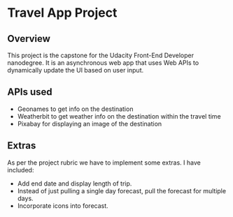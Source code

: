 # Travel App Project

## Overview
This project is the capstone for the Udacity Front-End Developer nanodegree. It is an asynchronous web app that uses Web APIs to dynamically update the UI based on user input. 

## APIs used
* Geonames to get info on the destination
* Weatherbit to get weather info on the destination within the travel time
* Pixabay for displaying an image of the destination

## Extras
As per the project rubric we have to implement some extras. I have included:

* Add end date and display length of trip.
* Instead of just pulling a single day forecast, pull the forecast for multiple days.
* Incorporate icons into forecast.
